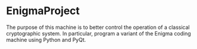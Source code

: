 # EnigmaProject

<p>The purpose of this machine is to better control the
operation of a classical cryptographic system. In
particular, program a variant of the
Enigma coding machine using Python and PyQt.</p>
